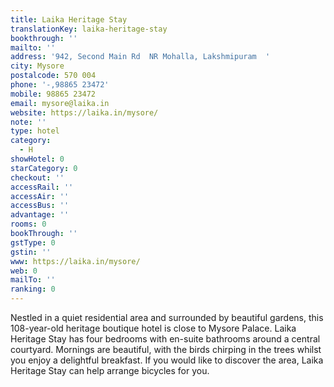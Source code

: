 ```yaml
---
title: Laika Heritage Stay
translationKey: laika-heritage-stay
bookthrough: ''
mailto: ''
address: '942, Second Main Rd  NR Mohalla, Lakshmipuram  '
city: Mysore
postalcode: 570 004
phone: '-,98865 23472'
mobile: 98865 23472
email: mysore@laika.in
website: https://laika.in/mysore/
note: ''
type: hotel
category:
  - H
showHotel: 0
starCategory: 0
checkout: ''
accessRail: ''
accessAir: ''
accessBus: ''
advantage: ''
rooms: 0
bookThrough: ''
gstType: 0
gstin: ''
www: https://laika.in/mysore/
web: 0
mailTo: ''
ranking: 0
---
```







Nestled in a quiet residential area and surrounded by beautiful gardens, this 108-year-old heritage boutique hotel is close to Mysore Palace. Laika Heritage Stay has four bedrooms with en-suite bathrooms around a central courtyard. Mornings are beautiful, with the birds chirping in the trees whilst you enjoy a delightful breakfast. If you would like to discover the area, Laika Heritage Stay can help arrange bicycles for you.